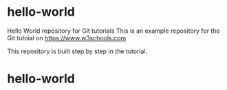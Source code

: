 # hello-world
Hello World repository for Git tutorials
This is an example repository for the Git tutoial on https://www.w3schools.com

This repository is built step by step in the tutorial.
# hello-world
